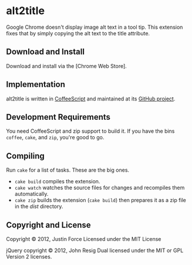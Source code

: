 alt2title
=========

Google Chrome doesn't display image alt text in a tool tip. This extension
fixes that by simply copying the alt text to the title attribute.

Download and Install
--------------------

Download and install via the [Chrome Web Store].

Implementation
--------------

alt2title is written in [CoffeeScript] and maintained at its [GitHub project].

Development Requirements
------------------------

You need CoffeeScript and zip support to build it. If you have the bins
`coffee`, `cake`, and `zip`, you're good to go.

Compiling
---------

Run `cake` for a list of tasks. These are the big ones.

* `cake build` compiles the extension.
* `cake watch` watches the source files for changes and recompiles them automatically.
* `cake zip` builds the extension (`cake build`) then prepares it as a zip file
  in the _dist_ directory.

Copyright and License
---------------------

Copyright © 2012, Justin Force
Licensed under the MIT License

jQuery copyright © 2012, John Resig
Dual licensed under the MIT or GPL Version 2 licenses.

<!-- [Chrome Web Store]:https://chrome.google.com/webstore/detail/pofekaindcmmojfnfgbpklepkjfilcep -->
[CoffeeScript]:http://coffeescript.org
[GitHub project]:https://github.com/justinforce/alt2title
